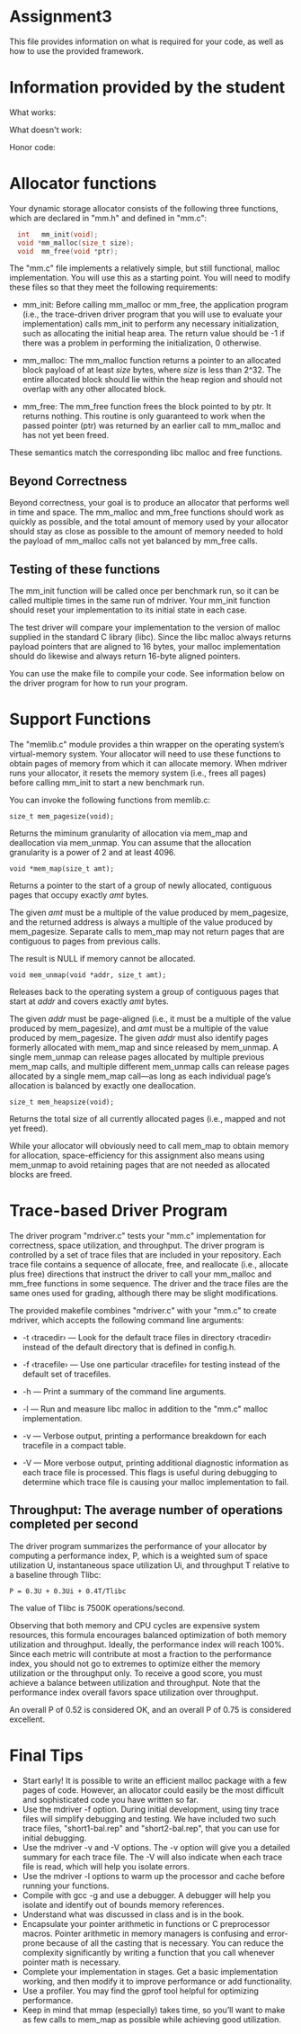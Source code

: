 # Assignment3

This file provides information on what is required for your code, as well as how to use the provided framework.

# Information provided by the student

What works:

What doesn't work:

Honor code:

# Allocator functions

Your dynamic storage allocator consists of the following three functions, which are declared in "mm.h" and defined in "mm.c":
```c
  int   mm_init(void);  
  void *mm_malloc(size_t size);  
  void  mm_free(void *ptr);  
```
The "mm.c" file implements a relatively simple, but still functional, malloc implementation. You will use this as a starting point. You will need to modify these files so that they meet the following requirements: 

* mm_init: Before calling mm_malloc or mm_free, the application program (i.e., the trace-driven driver program that you will use to evaluate your implementation) calls mm_init to perform any necessary initialization, such as allocating the initial heap area. The return value should be -1 if there was a problem in performing the initialization, 0 otherwise.

* mm_malloc: The mm_malloc function returns a pointer to an allocated block payload of at least *size* bytes, where *size* is less than 2^32. The entire allocated block should lie within the heap region and should not overlap with any other allocated block.

* mm_free: The mm_free function frees the block pointed to by ptr. It returns nothing. This routine is only guaranteed to work when the passed pointer (ptr) was returned by an earlier call to mm_malloc and has not yet been freed.

These semantics match the corresponding libc malloc and free functions.

## Beyond Correctness
Beyond correctness, your goal is to produce an allocator that performs well in time and space. The mm_malloc and mm_free functions should work as quickly as possible, and the total amount of memory used by your allocator should stay as close as possible to the amount of memory needed to hold the payload of mm_malloc calls not yet balanced by mm_free calls.

## Testing of these functions
The mm_init function will be called once per benchmark run, so it can be called multiple times in the same run of mdriver. Your mm_init function should reset your implementation to its initial state in each case.

The test driver will compare your implementation to the version of malloc supplied in the standard C library (libc). Since the libc malloc always returns payload pointers that are aligned to 16 bytes, your malloc implementation should do likewise and always return 16-byte aligned pointers.

You can use the make file to compile your code. See information below on the driver program for how to run your program.

# Support Functions
The "memlib.c" module provides a thin wrapper on the operating system’s virtual-memory system. Your allocator will need to use these functions to obtain pages of memory from which it can allocate memory. When mdriver runs your allocator, it resets the memory system (i.e., frees all pages) before calling mm_init to start a new benchmark run.

You can invoke the following functions from memlib.c:

```size_t mem_pagesize(void);```

Returns the miminum granularity of allocation via mem_map and deallocation via mem_unmap.
You can assume that the allocation granularity is a power of 2 and at least 4096.

```void *mem_map(size_t amt);```

Returns a pointer to the start of a group of newly allocated, contiguous pages that occupy exactly *amt* bytes.

The given *amt* must be a multiple of the value produced by mem_pagesize, and the returned address is always a multiple of the value produced by mem_pagesize. Separate calls to mem_map may not return pages that are contiguous to pages from previous calls.

The result is NULL if memory cannot be allocated.

```void mem_unmap(void *addr, size_t amt);```

Releases back to the operating system a group of contiguous pages that start at *addr* and covers exactly *amt* bytes.

The given *addr* must be page-aligned (i.e., it must be a multiple of the value produced by mem_pagesize), and *amt* must be a multiple of the value produced by mem_pagesize. The given *addr* must also identify pages formerly allocated with mem_map and since released by mem_unmap. A single mem_unmap can release pages allocated by multiple previous mem_map calls, and multiple different mem_unmap calls can release pages allocated by a single mem_map call—as long as each individual page’s allocation is balanced by exactly one deallocation.

```size_t mem_heapsize(void);```

Returns the total size of all currently allocated pages (i.e., mapped and not yet freed).

While your allocator will obviously need to call mem_map to obtain memory for allocation, space-efficiency for this assignment also means using mem_unmap to avoid retaining pages that are not needed as allocated blocks are freed.

# Trace-based Driver Program

The driver program "mdriver.c" tests your "mm.c" implementation for correctness, space utilization, and throughput. The driver program is controlled by a set of trace files that are included in your repository. Each trace file contains a sequence of allocate, free, and reallocate (i.e., allocate plus free) directions that instruct the driver to call your mm_malloc and mm_free functions in some sequence. The driver and the trace files are the same ones used for grading, although there may be slight modifications.

The provided makefile combines "mdriver.c" with your "mm.c" to create mdriver, which accepts the following command line arguments:

* -t ‹tracedir› — Look for the default trace files in directory ‹tracedir› instead of the default directory that is defined in config.h.

* -f ‹tracefile› — Use one particular ‹tracefile› for testing instead of the default set of tracefiles.

* -h — Print a summary of the command line arguments.

* -l — Run and measure libc malloc in addition to the "mm.c" malloc implementation.

* -v — Verbose output, printing a performance breakdown for each tracefile in a compact table.

* -V — More verbose output, printing additional diagnostic information as each trace file is processed. This flags is useful during debugging to determine which trace file is causing your malloc implementation to fail.

## Throughput: The average number of operations completed per second

The driver program summarizes the performance of your allocator by computing a performance index, P, which is a weighted sum of space utilization U, instantaneous space utilization Ui, and throughput T relative to a baseline through Tlibc:

```P = 0.3U + 0.3Ui + 0.4T/Tlibc```

The value of Tlibc is 7500K operations/second. 

Observing that both memory and CPU cycles are expensive system resources, this formula encourages balanced optimization of both memory utilization and throughput. Ideally, the performance index will reach 100%. Since each metric will contribute at most a fraction to the performance index, you should not go to extremes to optimize either the memory utilization or the throughput only. To receive a good score, you must achieve a balance between utilization and throughput. Note that the performance index overall favors space utilization over throughput.

An overall P of 0.52 is considered OK, and an overall P of 0.75 is considered excellent.

# Final Tips
* Start early! It is possible to write an efficient malloc package with a few pages of code. However, an allocator could easily be the most difficult and sophisticated code you have written so far.
* Use the mdriver -f option. During initial development, using tiny trace files will simplify debugging and testing. We have included two such trace files, "short1-bal.rep" and "short2-bal.rep", that you can use for initial debugging.
* Use the mdriver -v and -V options. The -v option will give you a detailed summary for each trace file. The -V will also indicate when each trace file is read, which will help you isolate errors.
* Use the mdriver -l options to warm up the processor and cache before running your functions.
* Compile with gcc -g and use a debugger. A debugger will help you isolate and identify out of bounds memory references.
* Understand what was discussed in class and is in the book.
* Encapsulate your pointer arithmetic in functions or C preprocessor macros. Pointer arithmetic in memory managers is confusing and error-prone because of all the casting that is necessary. You can reduce the complexity significantly by writing a function that you call whenever pointer math is necessary. 
* Complete your implementation in stages. Get a basic implementation working, and then modify it to improve performance or add functionality.
* Use a profiler. You may find the gprof tool helpful for optimizing performance.
* Keep in mind that mmap (especially) takes time, so you’ll want to make as few calls to mem_map as possible while achieving good utilization.

